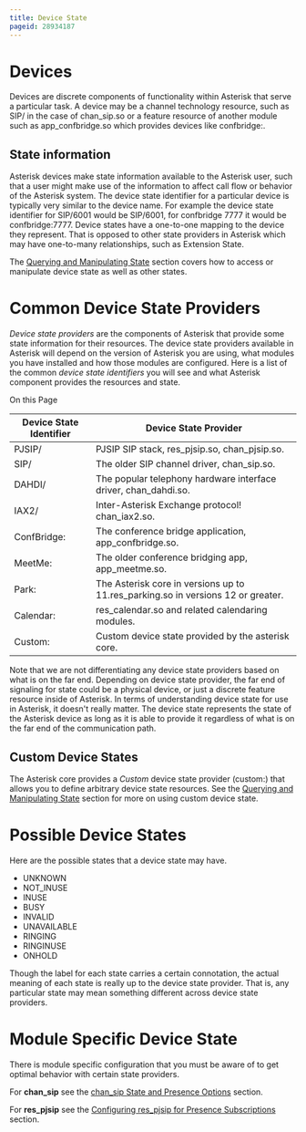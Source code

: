 ```yaml
---
title: Device State
pageid: 28934187
---
```


Devices
=======

Devices are discrete components of functionality within Asterisk that serve a particular task. A device may be a channel technology resource, such as SIP/<name> in the case of chan_sip.so or a feature resource of another module such as app_confbridge.so which provides devices like confbridge:<name>.

State information
-----------------

Asterisk devices make state information available to the Asterisk user, such that a user might make use of the information to affect call flow or behavior of the Asterisk system. The device state identifier for a particular device is typically very similar to the device name. For example the device state identifier for SIP/6001 would be SIP/6001, for confbridge 7777 it would be confbridge:7777. Device states have a one-to-one mapping to the device they represent. That is opposed to other state providers in Asterisk which may have one-to-many relationships, such as Extension State.

The [Querying and Manipulating State](/Fundamentals/Key-Concepts/States-and-Presence/Querying-and-Manipulating-State) section covers how to access or manipulate device state as well as other states.

Common Device State Providers
=============================

*Device state providers* are the components of Asterisk that provide some state information for their resources. The device state providers available in Asterisk will depend on the version of Asterisk you are using, what modules you have installed and how those modules are configured. Here is a list of the common *device state identifiers* you will see and what Asterisk component provides the resources and state.

On this Page




| Device State Identifier | Device State Provider |
| --- | --- |
| PJSIP/<resource> | PJSIP SIP stack, res_pjsip.so, chan_pjsip.so. |
| SIP/<resource> | The older SIP channel driver, chan_sip.so. |
| DAHDI/<resource> | The popular telephony hardware interface driver, chan_dahdi.so. |
| IAX2/<resource> | Inter-Asterisk Exchange protocol! chan_iax2.so. |
| ConfBridge:<resource> | The conference bridge application, app_confbridge.so. |
| MeetMe:<resource> | The older conference bridging app, app_meetme.so. |
| Park:<resource> | The Asterisk core in versions up to 11.res_parking.so in versions 12 or greater. |
| Calendar:<resource> | res_calendar.so and related calendaring modules. |
| Custom:<resource> | Custom device state provided by the asterisk core. |

Note that we are not differentiating any device state providers based on what is on the far end. Depending on device state provider, the far end of signaling for state could be a physical device, or just a discrete feature resource inside of Asterisk.  In terms of understanding device state for use in Asterisk, it doesn't really matter. The device state represents the state of the Asterisk device as long as it is able to provide it regardless of what is on the far end of the communication path.

Custom Device States
--------------------

The Asterisk core provides a *Custom* device state provider (custom:<resource>) that allows you to define arbitrary device state resources. See the [Querying and Manipulating State](/Fundamentals/Key-Concepts/States-and-Presence/Querying-and-Manipulating-State) section for more on using custom device state.

Possible Device States
======================

Here are the possible states that a device state may have.

* UNKNOWN
* NOT_INUSE
* INUSE
* BUSY
* INVALID
* UNAVAILABLE
* RINGING
* RINGINUSE
* ONHOLD

Though the label for each state carries a certain connotation, the actual meaning of each state is really up to the device state provider. That is, any particular state may mean something different across device state providers.

Module Specific Device State
============================

There is module specific configuration that you must be aware of to get optimal behavior with certain state providers.

For **chan_sip** see the [chan_sip State and Presence Options](/Configuration/Channel-Drivers/SIP/Configuring-chan_sip/chan_sip-State-and-Presence-Options) section.

For **res_pjsip** see the [Configuring res_pjsip for Presence Subscriptions](/Configuration/Channel-Drivers/SIP/Configuring-res_pjsip/Configuring-res_pjsip-for-Presence-Subscriptions) section.

